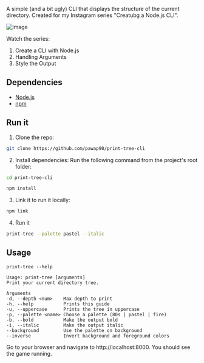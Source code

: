 A simple (and a bit ugly) CLI that displays the structure of the current directory. Created for my Instagram series "Creatubg a Node.js CLI".

![image](https://user-images.githubusercontent.com/2507959/216728044-a2f88c5f-f20d-4706-9bfe-3d77c2e557a9.png)

Watch the series:
1. Create a CLI with Node.js
2. Handling Arguments
3. Style the Output

## Dependencies
- [Node.js](https://nodejs.org/en/)
- [npm](https://www.npmjs.com/)

## Run it

1. Clone the repo:

```sh
git clone https://github.com/pawap90/print-tree-cli
```

2. Install dependencies: Run the following command from the project's root folder:

```sh
cd print-tree-cli

npm install
```

3. Link it to run it locally:

```sh
npm link
```

4. Run it

```sh
print-tree --palette pastel --italic
```

## Usage

```
print-tree --help 

Usage: print-tree [arguments]
Print your current directory tree.

Arguments
-d, --depth <num>    Max depth to print
-h, --help           Prints this guide
-u, --uppercase      Prints the tree in uppercase
-p, --palette <name> Choose a palette (80s | pastel | fire)
-b, --bold           Make the output bold
-i, --italic         Make the output italic
--background         Use the palette on background
--inverse            Invert background and foreground colors
```

Go to your browser and navigate to http://localhost:8000. You should see the game running.
